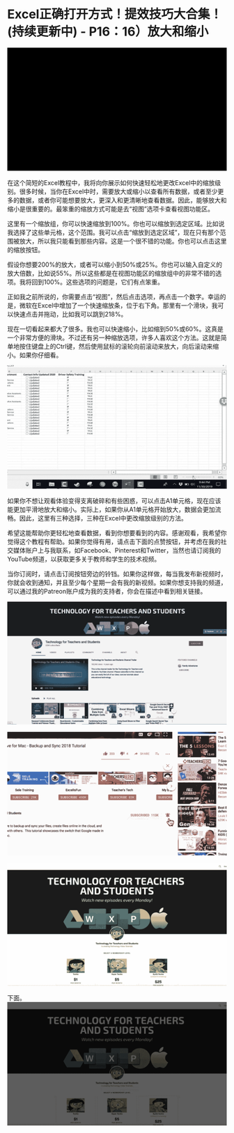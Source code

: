 # Excel正确打开方式！提效技巧大合集！(持续更新中) - P16：16）放大和缩小 

![](img/9e5ee495fedf6c9fae82317e5871f888_0.png)

在这个简短的Excel教程中，我将向你展示如何快速轻松地更改Excel中的缩放级别。很多时候，当你在Excel中时，需要放大或缩小以查看所有数据，或者至少更多的数据，或者你可能想要放大，更深入和更清晰地查看数据。因此，能够放大和缩小是很重要的。最笨重的缩放方式可能是去“视图”选项卡查看视图功能区。

这里有一个缩放组，你可以快速缩放到100%。你也可以缩放到选定区域。比如说我选择了这些单元格，这个范围。我可以点击“缩放到选定区域”，现在只有那个范围被放大，所以我只能看到那些内容。这是一个很不错的功能。你也可以点击这里的缩放按钮。

假设你想要200%的放大，或者可以缩小到50%或25%。你也可以输入自定义的放大倍数，比如说55%。所以这些都是在视图功能区的缩放组中的非常不错的选项。我将回到100%。这些选项的问题是，它们有点笨重。

正如我之前所说的，你需要点击“视图”，然后点击选项，再点击一个数字。幸运的是，微软在Excel中增加了一个快速缩放条，位于右下角。那里有一个滑块，我可以快速点击并拖动，比如我可以跳到218%。

现在一切看起来都大了很多。我也可以快速缩小，比如缩到50%或60%。这真是一个非常方便的滑块。不过还有另一种缩放选项，许多人喜欢这个方法。这就是简单地按住键盘上的Ctrl键，然后使用鼠标的滚轮向前滚动来放大，向后滚动来缩小。如果你仔细看。

![](img/9e5ee495fedf6c9fae82317e5871f888_2.png)

如果你不想让观看体验变得支离破碎和有些困惑，可以点击A1单元格，现在应该能更加平滑地放大和缩小。实际上，如果你从A1单元格开始放大，数据会更加流畅。因此，这里有三种选择，三种在Excel中更改缩放级别的方法。

希望这能帮助你更轻松地查看数据，看到你想要看到的内容。感谢观看，我希望你觉得这个教程有帮助。如果你觉得有用，请点击下面的点赞按钮，并考虑在我的社交媒体账户上与我联系，如Facebook、Pinterest和Twitter，当然也请订阅我的YouTube频道，以获取更多关于教师和学生的技术视频。

当你订阅时，请点击订阅按钮旁边的铃铛。如果你这样做，每当我发布新视频时，你就会收到通知，并且至少每个星期一会有我的新视频。如果你想支持我的频道，可以通过我的Patreon账户成为我的支持者，你会在描述中看到相关链接。

![](img/9e5ee495fedf6c9fae82317e5871f888_4.png)

![](img/9e5ee495fedf6c9fae82317e5871f888_5.png)

![](img/9e5ee495fedf6c9fae82317e5871f888_6.png)

下面。![](img/9e5ee495fedf6c9fae82317e5871f888_8.png)
